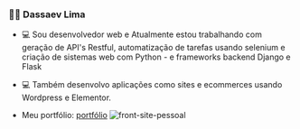 

<!--
**dassaev-lima/dassaev-lima** is a ✨ _special_ ✨ repository because its `README.md` (this file) appears on your GitHub profile.

Here are some ideas to get you started:

- 🔭 I’m currently working on ...
- 🌱 I’m currently learning ...
- 👯 I’m looking to collaborate on ...
- 🤔 I’m looking for help with ...
- 💬 Ask me about ...
- 📫 How to reach me: ...
- 😄 Pronouns: ...
- ⚡ Fun fact: ...
-->
### :man_technologist: Dassaev Lima

- :computer: Sou desenvolvedor web e Atualmente estou trabalhando com geração de API's Restful, automatização de tarefas usando selenium e 
criação de sistemas web com Python - e frameworks backend Django e Flask

- :computer: Também desenvolvo aplicações como sites e ecommerces usando Wordpress e Elementor.

- Meu portfólio: <a href="https://dassaev-lima.github.io/" target="_blank">portfólio</a> 
![front-site-pessoal](https://user-images.githubusercontent.com/48656494/88094634-456d8a00-cb6a-11ea-84a5-4e5786bb7727.png)

